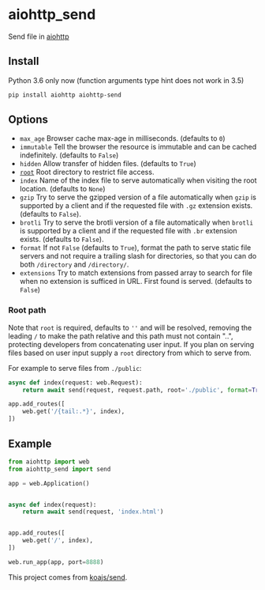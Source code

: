 # aiohttp_send

Send file in [aiohttp](https://github.com/aio-libs/aiohttp)

## Install 

Python 3.6 only now (function arguments type hint does not work in 3.5)

```bash
pip install aiohttp aiohttp-send
```

## Options

 - `max_age` Browser cache max-age in milliseconds. (defaults to `0`)
 - `immutable` Tell the browser the resource is immutable and can be cached indefinitely. (defaults to `False`)
 - `hidden` Allow transfer of hidden files. (defaults to `True`)
 - [`root`](#root-path) Root directory to restrict file access.
 - `index` Name of the index file to serve automatically when visiting the root location. (defaults to `None`)
 - `gzip` Try to serve the gzipped version of a file automatically when `gzip` is supported by a client and if the requested file with `.gz` extension exists. (defaults to `False`).
 - `brotli` Try to serve the brotli version of a file automatically when `brotli` is supported by a client and if the requested file with `.br` extension exists. (defaults to `False`).
 - `format` If not `False` (defaults to `True`), format the path to serve static file servers and not require a trailing slash for directories, so that you can do both `/directory` and `/directory/`.
 - `extensions` Try to match extensions from passed array to search for file when no extension is sufficed in URL. First found is served. (defaults to `False`)
 <!-- - [`set_headers`](#set_headers) Function to set custom headers on response. -->

### Root path

Note that `root` is required, defaults to `''` and will be resolved,
removing the leading `/` to make the path relative and this
path must not contain "..", protecting developers from
concatenating user input. If you plan on serving files based on
user input supply a `root` directory from which to serve from.

For example to serve files from `./public`:

```py
async def index(request: web.Request):
    return await send(request, request.path, root='./public', format=True)

app.add_routes([
    web.get('/{tail:.*}', index),
])
```
<!-- 
### set_headers

The function is called as `fn(res, path, stats)`, where the arguments are:
* `res`: the response object
* `path`: the resolved file path that is being sent
* `stats`: the stats object of the file that is being sent.

You should only use the `setHeaders` option when you wish to edit the `Cache-Control` or `Last-Modified` headers, because doing it before is useless (it's overwritten by `send`), and doing it after is too late because the headers are already sent.

If you want to edit any other header, simply set them before calling `send`.
 -->


## Example

```python
from aiohttp import web
from aiohttp_send import send

app = web.Application()


async def index(request):
    return await send(request, 'index.html')


app.add_routes([
    web.get('/', index),
])

web.run_app(app, port=8888)
```

 
This project comes from [koajs/send](https://github.com/koajs/send).
